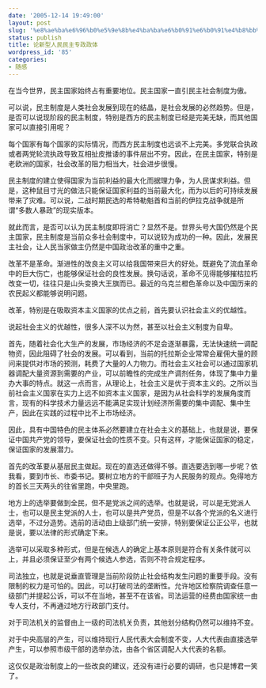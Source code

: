 ```yaml
---
date: '2005-12-14 19:49:00'
layout: post
slug: '%e8%ae%ba%e6%96%b0%e5%9e%8b%e4%ba%ba%e6%b0%91%e6%b0%91%e4%b8%bb%e4%b8%93%e6%94%bf%e6%94%bf%e4%bd%93'
status: publish
title: 论新型人民民主专政政体
wordpress_id: '85'
categories:
- 随感
---
```


在当今世界，民主国家始终占有重要地位。民主国家一直引民主社会制度为傲。  

  

可以说，民主制度是人类社会发展到现在的结晶，是社会发展的必然趋势。但是，是否可以说现阶段的民主制度，特别是西方的民主制度已经是完美无缺，而其他国家可以直接引用呢？  

  

每个国家有每个国家的实际情况，而西方民主制度也远谈不上完美。多党联合执政或者两党轮流执政导致互相扯皮推诿的事件层出不穷。因此，在民主国家，特别是老欧洲的国家，社会改革的阻力相当大，社会进步很慢。  

  

民主制度的建立使得国家为当前利益的最大化而据理力争，为人民谋求利益。但是，这种鼠目寸光的做法只能保证国家利益的当前最大化，而为以后的可持续发展带来了灾难。可以说，二战时期民选的希特勒魁首和当前的伊拉克战争就是所谓“多数人暴政”的现实版本。  

  

就此而言，是否可以认为民主制度即将消亡？显然不是。世界头号大国仍然是个民主国家，民主制度是当前众多社会制度中，可以说较为成功的一种。因此，发展民主社会，让人民当家做主仍然是中国政治改革的重中之重。  

  

改革不是革命。渐进性的改良主义可以给我国带来巨大的好处。既避免了流血革命中的巨大伤亡，也能够保证社会的良性发展。换句话说，革命不见得能够摧枯拉朽改变一切，往往只是山头变换大王旗而已。最近的乌克兰橙色革命以及中国历来的农民起义都能够说明问题。  

  

改革，特别是在吸取资本主义国家的优点之前，首先要认识社会主义的优越性。  

  

说起社会主义的优越性，很多人深不以为然，甚至以社会主义制度为自卑。  

  

首先，随着社会化大生产的发展，市场经济的不足会逐渐暴露，无法快速统一调配物资，因此阻碍了社会的发展。可以看到，当前的托拉斯企业常常会雇佣大量的顾
问来提供对市场的预测，耗费了大量的人力物力。而社会主义社会可以通过国家机器调配大量资源到需要的产业，可以前瞻性的完成生产调剂任务，体现了集中力量
办大事的特点。就这一点而言，从理论上，社会主义是优于资本主义的。之所以当前社会主义国家在实力上远不如资本主义国家，是因为从社会科学的发展角度而
言，现有的科学技术力量远远不能满足实现计划经济所需要的集中调配、集中生产，因此在实践的过程中比不上市场经济。  

  

因此，具有中国特色的民主体系必然要建立在社会主义的基础上，也就是说，要保证中国共产党的领导，要保证社会的性质不变。只有这样，才能保证国家的稳定，保证国家的发展潜力。  

  

首先的改革要从基层民主做起。现在的直选还做得不够。直选要选到哪一步呢？依我看，要到市长、市委书记。要树立地方的干部班子为人民服务的观点。免得地方的首长三天两头的往省里跑，中央里跑。  

  

地方上的选举要做到全民，但不是党派之间的选举。也就是说，可以是无党派人士，也可以是民主党派的人士，也可以是共产党员，但是不以各个党派的名义进行选举，不过分造势。选前的活动由上级部门统一安排，特别要保证公正公平，也就是说，要以法律的形式确定下来。  

  

选举可以采取多种形式，但是在候选人的确定上基本原则是符合有关条件就可以上，并且必须保证至少有两个候选人参选，否则不符合规定程序。  

  

司法独立，也就是说垂直管理是当前阶段防止社会结构发生问题的重要手段。没有限制的权力是可怕的。因此，可以打破司法的垄断性。允许地区检察院调查任意一级部门并提起公诉，可以不在当地，甚至不在该省。司法运营的经费由国家统一由专人支付，不再通过地方行政部门支付。  

  

对于司法机关的监督由上一级的司法机关负责，其他划分结构仍然可以维持不变。  

  

对于中央高层的产生，可以维持现行人民代表大会制度不变，人大代表由直接选举产生，可以参照市级干部的选举办法，由各个省区调配人大代表的名额。  

  

这仅仅是政治制度上的一些改良的建议，还没有进行必要的调研，也只是博君一笑了。  

